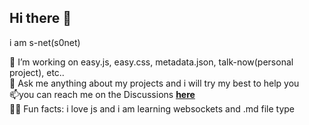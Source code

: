 ## Hi there 👋

i am s-net(s0net) 

👷 I’m working on easy.js, easy.css, metadata.json, talk-now(personal project), etc..  
💬 Ask me anything about my projects and i will try my best to help you  
📫you can reach me on the Discussions [**here**](https://github.com/s0net/s0net/discussions)  
🎉🎈 Fun facts: i love js and i am learning websockets and .md file type 

